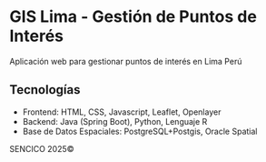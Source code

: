 # GIS Lima - Gestión de Puntos de Interés

Aplicación web para gestionar puntos de interés en Lima Perú

## Tecnologías
- Frontend: HTML, CSS, Javascript, Leaflet, Openlayer
- Backend: Java (Spring Boot), Python, Lenguaje R
- Base de Datos Espaciales: PostgreSQL+Postgis, Oracle Spatial

SENCICO 2025©
